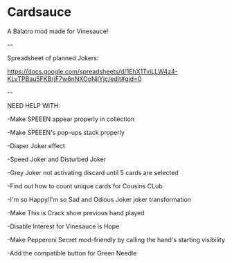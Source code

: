 # Cardsauce
A Balatro mod made for Vinesauce!

--

Spreadsheet of planned Jokers:

https://docs.google.com/spreadsheets/d/1EhX1TviLLW4z4-KLvTPBau5FKBrjF7w6nNXOoNjIYjc/edit#gid=0

--

NEED HELP WITH:

-Make SPEEEN appear properly in collection

-Make SPEEEN's pop-ups stack properly

-Diaper Joker effect

-Speed Joker and Disturbed Joker

-Grey Joker not activating discard until 5 cards are selected

-Find out how to count unique cards for Cousins CLub

-I'm so Happy/I'm so Sad and Odious Joker joker transformation

-Make This is Crack show previous hand played

-Disable Interest for Vinesauce is Hope

-Make Pepperoni Secret mod-friendly by calling the hand's starting visibility

-Add the compatible button for Green Needle
